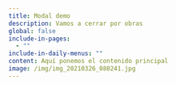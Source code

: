 ```yaml
---
title: Modal demo
description: Vamos a cerrar por obras
global: false
include-in-pages:
  - ""
include-in-daily-menus: ""
content: Aquí ponemos el contenido principal
image: /img/img_20210326_080241.jpg
---
```

